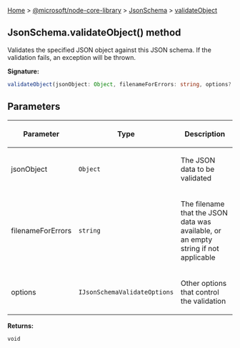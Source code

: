 [Home](./index) &gt; [@microsoft/node-core-library](./node-core-library.md) &gt; [JsonSchema](./node-core-library.jsonschema.md) &gt; [validateObject](./node-core-library.jsonschema.validateobject.md)

## JsonSchema.validateObject() method

Validates the specified JSON object against this JSON schema. If the validation fails, an exception will be thrown.

<b>Signature:</b>

```typescript
validateObject(jsonObject: Object, filenameForErrors: string, options?: IJsonSchemaValidateOptions): void;
```

## Parameters

|  <p>Parameter</p> | <p>Type</p> | <p>Description</p> |
|  --- | --- | --- |
|  <p>jsonObject</p> | <p>`Object`</p> | <p>The JSON data to be validated</p> |
|  <p>filenameForErrors</p> | <p>`string`</p> | <p>The filename that the JSON data was available, or an empty string if not applicable</p> |
|  <p>options</p> | <p>`IJsonSchemaValidateOptions`</p> | <p>Other options that control the validation</p> |

<b>Returns:</b>

`void`

